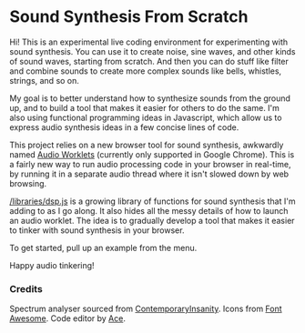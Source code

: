 # Sound Synthesis From Scratch

Hi! This is an experimental live coding environment for experimenting with sound synthesis. You can use it to create noise, sine waves, and other kinds of sound waves, starting from scratch. And then you can do stuff like filter and combine sounds to create more complex sounds like bells, whistles, strings, and so on.

My goal is to better understand how to synthesize sounds from the ground up, and to build a tool that makes it easier for others to do the same. I'm also using functional programming ideas in Javascript, which allow us to express audio synthesis ideas in a few concise lines of code.

This project relies on a new browser tool for sound synthesis, awkwardly named [Audio Worklets](https://webaudio.github.io/web-audio-api/#AudioWorklet) (currently only supported in Google Chrome). This is a fairly new way to run audio processing code in your browser in real-time, by running it in a separate audio thread where it isn't slowed down by web browsing.

[/libraries/dsp.js](https://github.com/aatishb/synthesine/blob/master/libraries/dsp.js) is a growing library of functions for sound synthesis that I'm adding to as I go along. It also hides all the messy details of how to launch an audio worklet. The idea is to gradually develop a tool that makes it easier to tinker with sound synthesis in your browser.

To get started, pull up an example from the menu.

Happy audio tinkering!

### Credits

Spectrum analyser sourced from [ContemporaryInsanity](https://codepen.io/ContemporaryInsanity/pen/Mwvqpb).
Icons from [Font Awesome](https://fontawesome.com/icons).
Code editor by [Ace](https://ace.c9.io/).